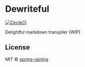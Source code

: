 # Dewriteful

[![CircleCI](https://img.shields.io/circleci/project/github/pentapod/dewriteful/master.svg?style=flat-square)](https://circleci.com/gh/pentapod/workflows/dewriteful/tree/master)

Delightful markdown transpiler (WIP)

## License

MIT © [spring-raining](https://github.com/spring-raining)
